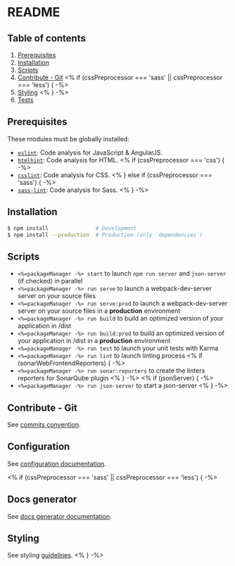 # README

## Table of contents

1. [Prerequisites](#prerequisites)
1. [Installation](#installation)
1. [Scripts](#scripts)
1. [Contribute - Git](#contribute-git)
<% if (cssPreprocessor === 'sass' || cssPreprocessor === 'less') { -%>
1. [Styling](#styling)
<% } -%>
4. [Tests](#tests)

## Prerequisites

These modules must be globally installed:

* [`eslint`](https://www.npmjs.com/package/eslint): Code analysis for JavaScript & AngularJS.
* [`htmlhint`](https://www.npmjs.com/package/htmlhint): Code analysis for HTML.
<% if (cssPreprocessor === 'css') { -%>
* [`csslint`](https://www.npmjs.com/package/csslint): Code analysis for CSS.
<% } else if (cssPreprocessor === 'sass') { -%>
* [`sass-lint`](https://github.com/sasstools/sass-lint): Code analysis for Sass.
<% } -%>

## Installation

```sh
$ npm install               # Development
$ npm install --production  # Production (only `dependencies`)
```

## Scripts

- `<%=packageManager -%> start` to launch `npm run server` and `json-server` (if checked) in parallel
- `<%=packageManager -%> run serve` to launch a webpack-dev-server server on your source files
- `<%=packageManager -%> run serve:prod` to launch a webpack-dev-server server on your source files in a **production** environment
- `<%=packageManager -%> run build` to build an optimized version of your application in /dist
- `<%=packageManager -%> run build:prod` to build an optimized version of your application in /dist in a **production** environment
- `<%=packageManager -%> run test` to launch your unit tests with Karma
- `<%=packageManager -%> run lint` to launch linting process
<% if (sonarWebFrontendReporters) { -%>
- `<%=packageManager -%> run sonar:reporters` to create the linters reporters for SonarQube plugin
<% } -%>
<% if (jsonServer) { -%>
- `<%=packageManager -%> run json-server` to start a json-server
<% } -%>

## Contribute - Git

See [commits convention](COMMITS-CONVENTION.md).

## Configuration

See [configuration documentation](src/config/README.md).

<% if (cssPreprocessor === 'sass' || cssPreprocessor === 'less') { -%>
## Docs generator

See [docs generator documentation](tools/docs-generator/README.md).

## Styling

See styling [guidelines](src/styles/README.md).
<% } -%>
